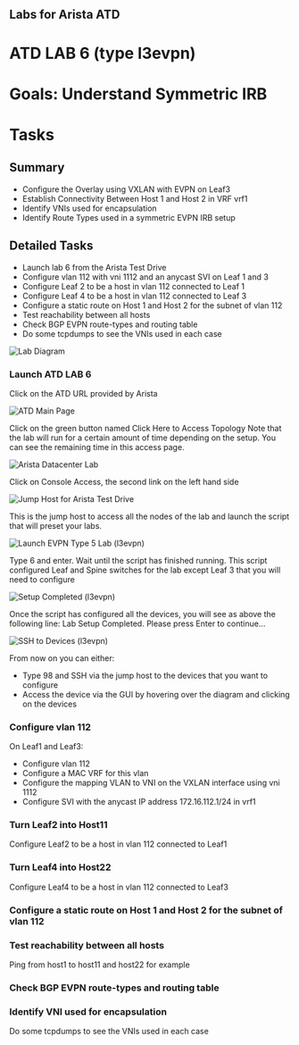 Labs for Arista ATD
-------------------

# ATD LAB 6 (type l3evpn)

# Goals: Understand Symmetric IRB

# Tasks

## Summary
- Configure the Overlay using VXLAN with EVPN on Leaf3
- Establish Connectivity Between Host 1 and Host 2 in VRF vrf1
- Identify VNIs used for encapsulation
- Identify Route Types used in a symmetric EVPN IRB setup

## Detailed Tasks
- Launch lab 6 from the Arista Test Drive
- Configure vlan 112 with vni 1112 and an anycast SVI on Leaf 1 and 3
- Configure Leaf 2 to be a host in vlan 112 connected to Leaf 1
- Configure Leaf 4 to be a host in vlan 112 connected to Leaf 3
- Configure a static route on Host 1 and Host 2 for the subnet of vlan 112
- Test reachability between all hosts
- Check BGP EVPN route-types and routing table
- Do some tcpdumps to see the VNIs used in each case

![Lab Diagram](lab-diagram.jpg)

### Launch ATD LAB 6

Click on the ATD URL provided by Arista

![ATD Main Page](step1.jpg)

Click on the green button named Click Here to Access Topology
Note that the lab will run for a certain amount of time depending on the setup. You can see the remaining time in this access page.

![Arista Datacenter Lab](step2.jpg)

Click on Console Access, the second link on the left hand side

![Jump Host for Arista Test Drive](step3.jpg)

This is the jump host to access all the nodes of the lab and launch the script that will preset your labs.

![Launch EVPN Type 5 Lab (l3evpn)](step4.jpg)

Type 6 and enter. Wait until the script has finished running. This script configured Leaf and Spine switches for the lab except Leaf 3 that you will need to configure

![Setup Completed (l3evpn)](step5.jpg)

Once the script has configured all the devices, you will see as above the following line:
Lab Setup Completed. Please press Enter to continue...

![SSH to Devices (l3evpn)](step6.jpg)

From now on you can either:
- Type 98 and SSH via the jump host to the devices that you want to configure
- Access the device via the GUI by hovering over the diagram and clicking on the devices

### Configure vlan 112 

On Leaf1 and Leaf3:
- Configure vlan 112 
- Configure a MAC VRF for this vlan
- Configure the mapping VLAN to VNI on the VXLAN interface using vni 1112
- Configure SVI with the anycast IP address 172.16.112.1/24 in vrf1

### Turn Leaf2 into Host11

Configure Leaf2 to be a host in vlan 112 connected to Leaf1

### Turn Leaf4 into Host22

Configure Leaf4 to be a host in vlan 112 connected to Leaf3

### Configure a static route on Host 1 and Host 2 for the subnet of vlan 112

### Test reachability between all hosts

Ping from host1 to host11 and host22 for example

### Check BGP EVPN route-types and routing table

### Identify VNI used for encapsulation

Do some tcpdumps to see the VNIs used in each case